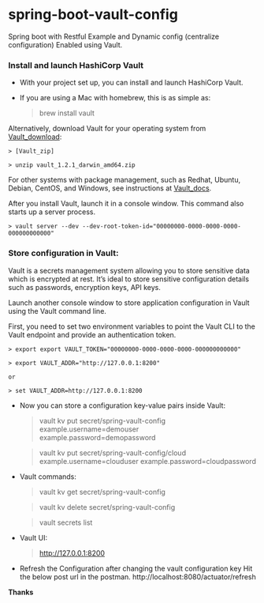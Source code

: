 # spring-boot-vault-config
Spring boot with Restful Example and Dynamic config (centralize configuration) Enabled using Vault.

### Install and launch HashiCorp Vault
* With your project set up, you can install and launch HashiCorp Vault.
* If you are using a Mac with homebrew, this is as simple as:

	> brew install vault

Alternatively, download Vault for your operating system from [Vault_download]:

	> [Vault_zip]

	> unzip vault_1.2.1_darwin_amd64.zip

For other systems with package management, such as Redhat, Ubuntu, Debian, CentOS, and Windows, see instructions at [Vault_docs].

After you install Vault, launch it in a console window. This command also starts up a server process.

	> vault server --dev --dev-root-token-id="00000000-0000-0000-0000-000000000000"

### Store configuration in Vault:
Vault is a secrets management system allowing you to store sensitive data which is encrypted at rest. It’s ideal to store sensitive configuration details such as passwords, encryption keys, API keys.

Launch another console window to store application configuration in Vault using the Vault command line.

First, you need to set two environment variables to point the Vault CLI to the Vault endpoint and provide an authentication token.

	> export export VAULT_TOKEN="00000000-0000-0000-0000-000000000000"
	
	> export VAULT_ADDR="http://127.0.0.1:8200"
	
	or
	
	> set VAULT_ADDR=http://127.0.0.1:8200

* Now you can store a configuration key-value pairs inside Vault:

	> vault kv put secret/spring-vault-config example.username=demouser example.password=demopassword
	
	> vault kv put secret/spring-vault-config/cloud example.username=clouduser example.password=cloudpassword

* Vault commands:

	> vault kv get secret/spring-vault-config
	
	> vault kv delete secret/spring-vault-config
	
	> vault secrets list
	
* Vault UI:
	
	> http://127.0.0.1:8200
	
* Refresh the Configuration after changing the vault configuration key
	Hit the below post url in the postman. 
	http://localhost:8080/actuator/refresh
	
**Thanks**

[//]: # (These are reference links used in the body of this note and get stripped out when the markdown processor does its job. There is no need to format nicely because it shouldn't be seen. Thanks SO - http://stackoverflow.com/questions/4823468/store-comments-in-markdown-syntax)


[Vault_zip]: <https://releases.hashicorp.com/vault/1.2.1/vault_1.2.1_darwin_amd64.zip>
[Vault_docs]: <https://www.vaultproject.io/docs/install/index.html>
[Vault_download]: <https://www.vaultproject.io/downloads.html>
